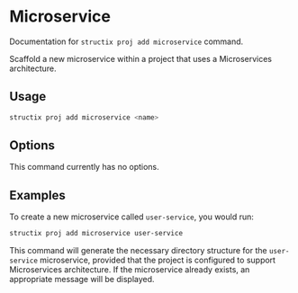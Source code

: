 # Microservice

Documentation for `structix proj add microservice` command.

Scaffold a new microservice within a project that uses a Microservices architecture.

## Usage

```bash
structix proj add microservice <name>
```

## Options

This command currently has no options.

## Examples

To create a new microservice called `user-service`, you would run:

```bash
structix proj add microservice user-service
``` 

This command will generate the necessary directory structure for the `user-service` microservice, provided that the project is configured to support Microservices architecture. If the microservice already exists, an appropriate message will be displayed.